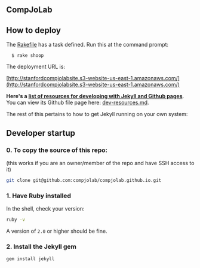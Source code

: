 ## CompJoLab

## How to deploy

The [Rakefile](Rakefile) has a task defined. Run this at the command prompt:

      $ rake shoop


The deployment URL is:

[http://stanfordcompjolabsite.s3-website-us-east-1.amazonaws.com/](http://stanfordcompjolabsite.s3-website-us-east-1.amazonaws.com/)



__Here's a [list of resources for developing with Jekyll and Github pages](http://compjolab.github.io/dev-resources)__. You can view its Github file page here: [dev-resources.md](dev-resources.md).


The rest of this pertains to how to get Jekyll running on your own system:

## Developer startup

### 0. To copy the source of this repo:

(this works if you are an owner/member of the repo and have SSH access to it)

~~~sh
git clone git@github.com:compjolab/compjolab.github.io.git
~~~

### 1. Have Ruby installed

In the shell, check your version:

~~~sh
ruby -v
~~~

A version of `2.0` or higher should be fine.


### 2. Install the Jekyll gem

~~~sh
gem install jekyll
~~~


